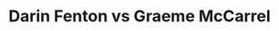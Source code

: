 ---
title: Darin Fenton vs Graeme McCarrel
player1:
  name: Fenton, Darin
  percent: 71
  wins: 1
  losses: 0
player2:
  name: McCarrel, Graeme
  percent: 90
  wins: 0
  losses: 1
games:
- player1:
    team: BC
    position: Lead
    percent: 71
    win: 1
    loss: 0
  player2:
    team: 'ON'
    position: Third
    percent: 90
    win: 0
    loss: 1
  event: Brier
  year: 1998
  draw: Round Robin(10)
  score: BC 6 - ON 5
- player1:
    team: MCA
    position: Second
    percent: 82
    win: 0
    loss: 1
  player2:
    team: MID
    position: Third
    percent: 91
    win: 1
    loss: 0
  event: Trials (Men)
  year: 2001
  draw: Round Robin(6)
  score: MCA 4 - MID 10
---